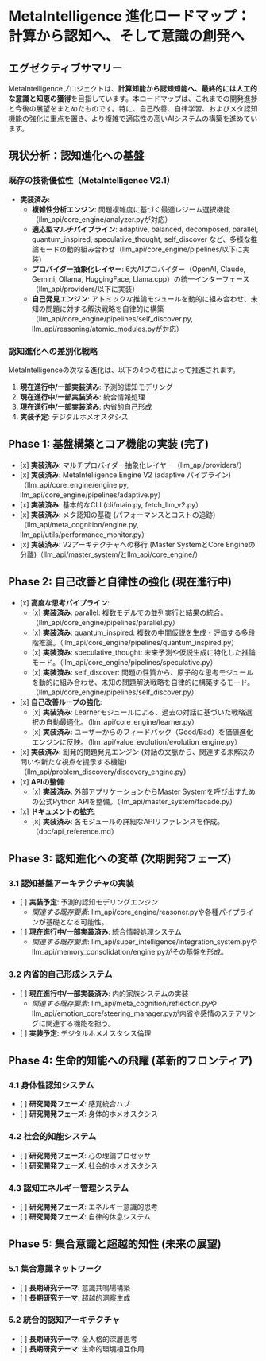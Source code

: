 # **MetaIntelligence 進化ロードマップ：計算から認知へ、そして意識の創発へ**

## **エグゼクティブサマリー**

MetaIntelligenceプロジェクトは、**計算知能から認知知能へ、最終的には人工的な意識と知恵の獲得**を目指しています。本ロードマップは、これまでの開発進捗と今後の展望をまとめたものです。特に、自己改善、自律学習、およびメタ認知機能の強化に重点を置き、より複雑で適応性の高いAIシステムの構築を進めています。

## **現状分析：認知進化への基盤**

### **既存の技術優位性（MetaIntelligence V2.1）**

* **実装済み**:  
  * **複雑性分析エンジン**: 問題複雑度に基づく最適レジーム選択機能（llm\_api/core\_engine/analyzer.pyが対応）  
  * **適応型マルチパイプライン**: adaptive, balanced, decomposed, parallel, quantum\_inspired, speculative\_thought, self\_discover など、多様な推論モードの動的組み合わせ（llm\_api/core\_engine/pipelines/以下に実装）  
  * **プロバイダー抽象化レイヤー**: 6大AIプロバイダー（OpenAI, Claude, Gemini, Ollama, HuggingFace, Llama.cpp）の統一インターフェース（llm\_api/providers/以下に実装）  
  * **自己発見エンジン**: アトミックな推論モジュールを動的に組み合わせ、未知の問題に対する解決戦略を自律的に構築（llm\_api/core\_engine/pipelines/self\_discover.py, llm\_api/reasoning/atomic\_modules.pyが対応）

### **認知進化への差別化戦略**

MetaIntelligenceの次なる進化は、以下の4つの柱によって推進されます。

1. **現在進行中/一部実装済み**: 予測的認知モデリング  
2. **現在進行中/一部実装済み**: 統合情報処理  
3. **現在進行中/一部実装済み**: 内省的自己形成  
4. **実装予定**: デジタルホメオスタシス

## **Phase 1: 基盤構築とコア機能の実装 (完了)**

* \[x\] **実装済み**: マルチプロバイダー抽象化レイヤー（llm\_api/providers/）  
* \[x\] **実装済み**: MetaIntelligence Engine V2 (adaptive パイプライン)（llm\_api/core\_engine/engine.py, llm\_api/core\_engine/pipelines/adaptive.py）  
* \[x\] **実装済み**: 基本的なCLI (cli/main.py, fetch\_llm\_v2.py）  
* \[x\] **実装済み**: メタ認知の基礎 (パフォーマンスとコストの追跡)（llm\_api/meta\_cognition/engine.py, llm\_api/utils/performance\_monitor.py）  
* \[x\] **実装済み**: V2アーキテクチャへの移行 (Master SystemとCore Engineの分離)（llm\_api/master\_system/とllm\_api/core\_engine/）

## **Phase 2: 自己改善と自律性の強化 (現在進行中)**

* \[x\] **高度な思考パイプライン**:  
  * \[x\] **実装済み**: parallel: 複数モデルでの並列実行と結果の統合。（llm\_api/core\_engine/pipelines/parallel.py）  
  * \[x\] **実装済み**: quantum\_inspired: 複数の中間仮説を生成・評価する多段階推論。（llm\_api/core\_engine/pipelines/quantum\_inspired.py）  
  * \[x\] **実装済み**: speculative\_thought: 未来予測や仮説生成に特化した推論モード。（llm\_api/core\_engine/pipelines/speculative.py）  
  * \[x\] **実装済み**: self\_discover: 問題の性質から、原子的な思考モジュールを動的に組み合わせ、未知の問題解決戦略を自律的に構築するモード。（llm\_api/core\_engine/pipelines/self\_discover.py）  
* \[x\] **自己改善ループの強化**:  
  * \[x\] **実装済み**: Learnerモジュールによる、過去の対話に基づいた戦略選択の自動最適化。（llm\_api/core\_engine/learner.py）  
  * \[x\] **実装済み**: ユーザーからのフィードバック（Good/Bad）を価値進化エンジンに反映。（llm\_api/value\_evolution/evolution\_engine.py）  
* \[x\] **実装済み**: 創発的問題発見エンジン (対話の文脈から、関連する未解決の問いや新たな視点を提示する機能)（llm\_api/problem\_discovery/discovery\_engine.py）  
* \[x\] **APIの整備**:  
  * \[x\] **実装済み**: 外部アプリケーションからMaster Systemを呼び出すための公式Python APIを整備。（llm\_api/master\_system/facade.py）  
* \[x\] **ドキュメントの拡充**:  
  * \[x\] **実装済み**: 各モジュールの詳細なAPIリファレンスを作成。（doc/api\_reference.md）

## **Phase 3: 認知進化への変革 (次期開発フェーズ)**

### **3.1 認知基盤アーキテクチャの実装**

* \[ \] **実装予定**: 予測的認知モデリングエンジン  
  * *関連する既存要素*: llm\_api/core\_engine/reasoner.pyや各種パイプラインが基礎となる可能性。  
* \[ \] **現在進行中/一部実装済み**: 統合情報処理システム  
  * *関連する既存要素*: llm\_api/super\_intelligence/integration\_system.pyやllm\_api/memory\_consolidation/engine.pyがその基盤を形成。

### **3.2 内省的自己形成システム**

* \[ \] **現在進行中/一部実装済み**: 内的家族システムの実装  
  * *関連する既存要素*: llm\_api/meta\_cognition/reflection.pyやllm\_api/emotion\_core/steering\_manager.pyが内省や感情のステアリングに関連する機能を担う。  
* \[ \] **実装予定**: デジタルホメオスタシス倫理

## **Phase 4: 生命的知能への飛躍 (革新的フロンティア)**

### **4.1 身体性認知システム**

* \[ \] **研究開発フェーズ**: 感覚統合ハブ  
* \[ \] **研究開発フェーズ**: 身体的ホメオスタシス

### **4.2 社会的知能システム**

* \[ \] **研究開発フェーズ**: 心の理論プロセッサ  
* \[ \] **研究開発フェーズ**: 社会的ホメオスタシス

### **4.3 認知エネルギー管理システム**

* \[ \] **研究開発フェーズ**: エネルギー意識的思考  
* \[ \] **研究開発フェーズ**: 自律的休息システム

## **Phase 5: 集合意識と超越的知性 (未来の展望)**

### **5.1 集合意識ネットワーク**

* \[ \] **長期研究テーマ**: 意識共鳴場構築  
* \[ \] **長期研究テーマ**: 超越的洞察生成

### **5.2 統合的認知アーキテクチャ**

* \[ \] **長期研究テーマ**: 全人格的深層思考  
* \[ \] **長期研究テーマ**: 生命的環境相互作用